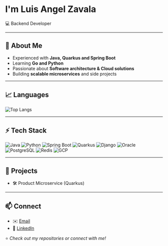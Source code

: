 # I'm Luis Angel Zavala

💻 Backend Developer

---

## 🌟 About Me
- Experienced with **Java, Quarkus and Spring Boot**  
- Learning **Go and Python**  
- Passionate about **Software architecture & Cloud solutions**  
- Building **scalable microservices** and side projects  

---

## 📈 Languages
![Top Langs](https://github-readme-stats.vercel.app/api/top-langs/?username=luisangelzavala&layout=compact&theme=tokyonight)

---

## ⚡ Tech Stack
![Java](https://img.shields.io/badge/Java-ED8B00?style=for-the-badge&logo=java&logoColor=white)
![Python](https://img.shields.io/badge/Python-3776AB?style=for-the-badge&logo=python&logoColor=white)
![Spring Boot](https://img.shields.io/badge/Spring%20Boot-6DB33F?style=for-the-badge&logo=springboot&logoColor=white)
![Quarkus](https://img.shields.io/badge/Quarkus-4695EB?style=for-the-badge&logo=quarkus&logoColor=white)
![Django](https://img.shields.io/badge/Django-092E20?style=for-the-badge&logo=django&logoColor=white)
![Oracle](https://img.shields.io/badge/Oracle-F80000?style=for-the-badge&logo=oracle&logoColor=white)
![PostgreSQL](https://img.shields.io/badge/PostgreSQL-316192?style=for-the-badge&logo=postgresql&logoColor=white)
![Redis](https://img.shields.io/badge/Redis-DC382D?style=for-the-badge&logo=redis&logoColor=white)
![GCP](https://img.shields.io/badge/Google_Cloud-4285F4?style=for-the-badge&logo=google-cloud&logoColor=white)


---

## 🚀 Projects
- 🛠️ Product Microservice (Quarkus)   

---

## 📫 Connect
- ✉️ [Email](mailto:luis.zavalacortes85@gmail.com) 
- 💼 [LinkedIn](www.linkedin.com/in/luis-angel-zavala-93b891380)  

⭐️ *Check out my repositories or connect with me!*  

